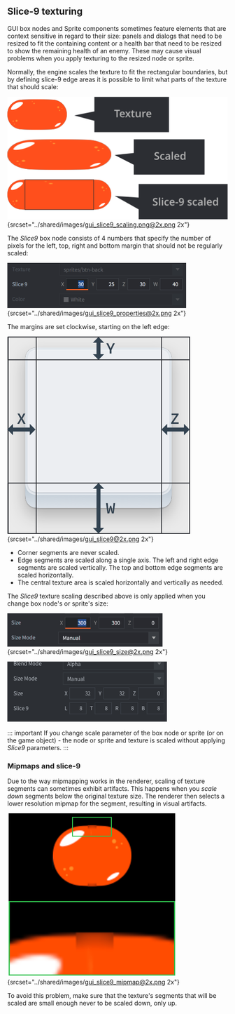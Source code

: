 ## Slice-9 texturing

GUI box nodes and Sprite components sometimes feature elements that are context sensitive in regard to their size: panels and dialogs that need to be resized to fit the containing content or a health bar that need to be resized to show the remaining health of an enemy. These may cause visual problems when you apply texturing to the resized node or sprite.

Normally, the engine scales the texture to fit the rectangular boundaries, but by defining slice-9 edge areas it is possible to limit what parts of the texture that should scale:

![GUI scaling](../shared/images/gui_slice9_scaling.png){srcset="../shared/images/gui_slice9_scaling.png@2x.png 2x"}

The *Slice9* box node consists of 4 numbers that specify the number of pixels for the left, top, right and bottom margin that should not be regularly scaled:

![Slice 9 properties](../shared/images/gui_slice9_properties.png){srcset="../shared/images/gui_slice9_properties@2x.png 2x"}

The margins are set clockwise, starting on the left edge:

![Slice 9 sections](../shared/images/gui_slice9.png){srcset="../shared/images/gui_slice9@2x.png 2x"}

- Corner segments are never scaled.
- Edge segments are scaled along a single axis. The left and right edge segments are scaled vertically. The top and bottom edge segments are scaled horizontally.
- The central texture area is scaled horizontally and vertically as needed.

The *Slice9* texture scaling described above is only applied when you change box node's or sprite's size:

![GUI box node size](../shared/images/gui_slice9_size.png){srcset="../shared/images/gui_slice9_size@2x.png 2x"}

![Sprite size](../shared/images/sprite_slice9_size.png)

::: important
If you change scale parameter of the box node or sprite (or on the game object) - the node or sprite and texture is scaled without applying *Slice9* parameters.
:::


### Mipmaps and slice-9
Due to the way mipmapping works in the renderer, scaling of texture segments can sometimes exhibit artifacts. This happens when you _scale down_ segments below the original texture size. The renderer then selects a lower resolution mipmap for the segment, resulting in visual artifacts.

![Slice 9 mipmapping](../shared/images/gui_slice9_mipmap.png){srcset="../shared/images/gui_slice9_mipmap@2x.png 2x"}

To avoid this problem, make sure that the texture's segments that will be scaled are small enough never to be scaled down, only up.
